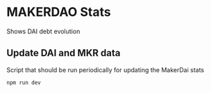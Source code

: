 # MAKERDAO Stats

Shows DAI debt evolution

## Update DAI and MKR data 
Script that should be run periodically for updating the MakerDai stats

`npm run dev`